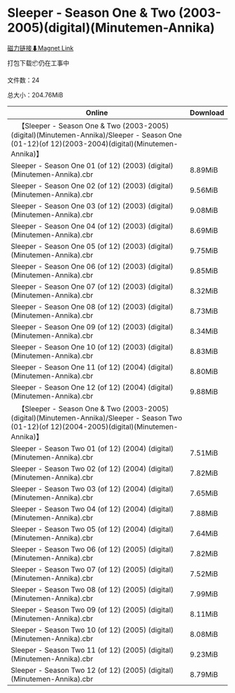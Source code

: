 # Sleeper - Season One & Two (2003-2005)(digital)(Minutemen-Annika)

[磁力链接⬇Magnet Link](magnet:?xt=urn:btih:56c01a88ff3e3ed4584b45800b46479ef506dff7&dn=Sleeper%20-%20Season%20One%20%26%20Two%20%282003-2005%29%28digital%29%28Minutemen-Annika%29)

打包下载📦仍在工事中

文件数：24

总大小：204.76MiB

Online | Download
--- | ---
&emsp;【Sleeper - Season One & Two (2003-2005)(digital)(Minutemen-Annika)/Sleeper - Season One (01-12)(of 12)(2003-2004)(digital)(Minutemen-Annika)】 | 
Sleeper - Season One 01 (of 12) (2003) (digital) (Minutemen-Annika).cbr | 8.89MiB
Sleeper - Season One 02 (of 12) (2003) (digital) (Minutemen-Annika).cbr | 9.56MiB
Sleeper - Season One 03 (of 12) (2003) (digital) (Minutemen-Annika).cbr | 9.08MiB
Sleeper - Season One 04 (of 12) (2003) (digital) (Minutemen-Annika).cbr | 8.69MiB
Sleeper - Season One 05 (of 12) (2003) (digital) (Minutemen-Annika).cbr | 9.75MiB
Sleeper - Season One 06 (of 12) (2003) (digital) (Minutemen-Annika).cbr | 9.85MiB
Sleeper - Season One 07 (of 12) (2003) (digital) (Minutemen-Annika).cbr | 8.32MiB
Sleeper - Season One 08 (of 12) (2003) (digital) (Minutemen-Annika).cbr | 8.73MiB
Sleeper - Season One 09 (of 12) (2003) (digital) (Minutemen-Annika).cbr | 8.34MiB
Sleeper - Season One 10 (of 12) (2003) (digital) (Minutemen-Annika).cbr | 8.83MiB
Sleeper - Season One 11 (of 12) (2004) (digital) (Minutemen-Annika).cbr | 8.80MiB
Sleeper - Season One 12 (of 12) (2004) (digital) (Minutemen-Annika).cbr | 9.88MiB
&emsp;【Sleeper - Season One & Two (2003-2005)(digital)(Minutemen-Annika)/Sleeper - Season Two (01-12)(of 12)(2004-2005)(digital)(Minutemen-Annika)】 | 
Sleeper - Season Two 01 (of 12) (2004) (digital) (Minutemen-Annika).cbr | 7.51MiB
Sleeper - Season Two 02 (of 12) (2004) (digital) (Minutemen-Annika).cbr | 7.82MiB
Sleeper - Season Two 03 (of 12) (2004) (digital) (Minutemen-Annika).cbr | 7.65MiB
Sleeper - Season Two 04 (of 12) (2004) (digital) (Minutemen-Annika).cbr | 7.88MiB
Sleeper - Season Two 05 (of 12) (2004) (digital) (Minutemen-Annika).cbr | 7.64MiB
Sleeper - Season Two 06 (of 12) (2005) (digital) (Minutemen-Annika).cbr | 7.82MiB
Sleeper - Season Two 07 (of 12) (2005) (digital) (Minutemen-Annika).cbr | 7.52MiB
Sleeper - Season Two 08 (of 12) (2005) (digital) (Minutemen-Annika).cbr | 7.99MiB
Sleeper - Season Two 09 (of 12) (2005) (digital) (Minutemen-Annika).cbr | 8.11MiB
Sleeper - Season Two 10 (of 12) (2005) (digital) (Minutemen-Annika).cbr | 8.08MiB
Sleeper - Season Two 11 (of 12) (2005) (digital) (Minutemen-Annika).cbr | 9.23MiB
Sleeper - Season Two 12 (of 12) (2005) (digital) (Minutemen-Annika).cbr | 8.79MiB